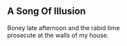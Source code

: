 A Song Of Illusion
------------------
Boney late afternoon and the rabid time  
prosecute at the walls of my house.  
